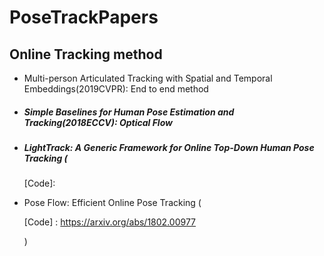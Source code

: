 # PoseTrackPapers

## Online Tracking method

- Multi-person Articulated Tracking with Spatial and Temporal Embeddings(2019CVPR): End to end method

- ##### Simple Baselines for Human Pose Estimation and Tracking(2018ECCV): Optical Flow

- ##### LightTrack: A Generic Framework for Online Top-Down Human Pose Tracking  (

  [Code]: 

- Pose Flow: Efficient Online Pose Tracking (

  [Code] : https://arxiv.org/abs/1802.00977

  )
